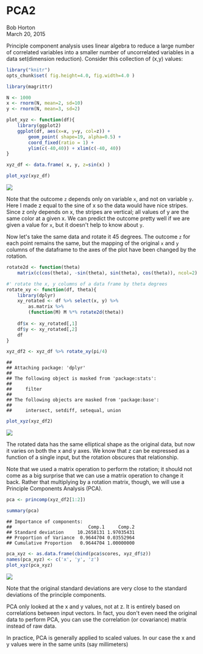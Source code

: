 # PCA2
Bob Horton  
March 20, 2015  

Principle component analysis uses linear algebra to reduce a large number of correlated variables into a smaller number of uncorrelated variables  in a data set(dimension reduction). Consider this collection of (x,y) values:

```r
library("knitr")
opts_chunk$set( fig.height=4.0, fig.width=4.0 )
```

```r
library(magrittr)

N <- 1000
x <- rnorm(N, mean=2, sd=10)
y <- rnorm(N, mean=3, sd=2)

plot_xyz <- function(df){
    library(ggplot2)
    ggplot(df, aes(x=x, y=y, col=z)) + 
        geom_point( shape=19, alpha=0.5) + 
        coord_fixed(ratio = 1) + 
        ylim(c(-40,40)) + xlim(c(-40, 40))
}

xyz_df <- data.frame( x, y, z=sin(x) )

plot_xyz(xyz_df)
```

![](PCA2_files/figure-html/xy_def-1.png) 

Note that the outcome `z` depends only on variable `x`, and not on variable `y`. Here I made z equal to the sine of x so the data would have nice stripes. Since z only depends on x, the stripes are vertical; all values of y are the same color at a given x. We can predict the outcome pretty well if we are given a value for `x`, but it doesn't help to know about `y`.

Now let's take the same data and rotate it 45 degrees. The outcome `z` for each point remains the same, but the mapping of the original `x` and `y` columns of the dataframe to the axes of the plot have been changed by the rotation.


```r
rotate2d <- function(theta)
    matrix(c(cos(theta), -sin(theta), sin(theta), cos(theta)), ncol=2)

#' rotate the x, y columns of a data frame by theta degrees
rotate_xy <- function(df, theta){
    library(dplyr)
    xy_rotated <- df %>% select(x, y) %>%
        as.matrix %>% 
        (function(M) M %*% rotate2d(theta))
    
    df$x <- xy_rotated[,1]
    df$y <- xy_rotated[,2]
    df
}

xyz_df2 <- xyz_df %>% rotate_xy(pi/4)
```

```
## 
## Attaching package: 'dplyr'
## 
## The following object is masked from 'package:stats':
## 
##     filter
## 
## The following objects are masked from 'package:base':
## 
##     intersect, setdiff, setequal, union
```

```r
plot_xyz(xyz_df2)
```

![](PCA2_files/figure-html/rotate-1.png) 

The rotated data has the same elliptical shape as the original data, but now it varies on both the x and y axes. We know that z can be expressed as a function of a single input, but the rotation obscures that relationship.

Note that we used a matrix operation to perform the rotation; it should not come as a big surprise that we can use a matrix operation to change it back. Rather that multiplying by a rotation matrix, though, we will use a Principle Components Analysis (PCA).


```r
pca <- princomp(xyz_df2[1:2])

summary(pca)
```

```
## Importance of components:
##                            Comp.1     Comp.2
## Standard deviation     10.2658131 1.97035431
## Proportion of Variance  0.9644704 0.03552964
## Cumulative Proportion   0.9644704 1.00000000
```

```r
pca_xyz <- as.data.frame(cbind(pca$scores, xyz_df$z))
names(pca_xyz) <- c('x', 'y', 'z')
plot_xyz(pca_xyz)
```

![](PCA2_files/figure-html/pca-1.png) 

Note that the original standard deviations are very close to the standard deviations of the principle components.

PCA only looked at the x and y values, not at z. It is entirely based on correlations between input vectors. In fact, you don't even need the original data to perform PCA, you can use the correlation (or covariance) matrix instead of raw data.

In practice, PCA is generally applied to scaled values. In our case the x and y values were in the same units (say millimeters)


